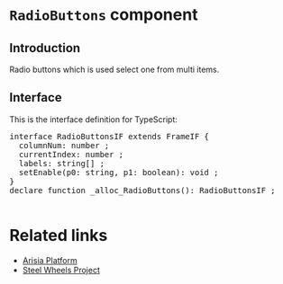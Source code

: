 # `RadioButtons` component

## Introduction
Radio buttons which is used select one from multi items.

## Interface

This is the interface definition for TypeScript:
<pre>
interface RadioButtonsIF extends FrameIF {
  columnNum: number ;
  currentIndex: number ;
  labels: string[] ;
  setEnable(p0: string, p1: boolean): void ;
}
declare function _alloc_RadioButtons(): RadioButtonsIF ;

</pre>

# Related links
* [Arisia Platform](https://github.com/steelwheels/Arisia#readme)
* [Steel Wheels Project](https://github.com/steelwheels)



